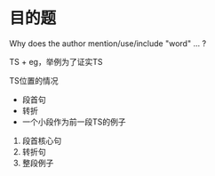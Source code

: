 # 目的题

Why does the author mention/use/include "word" ... ?



TS + eg，举例为了证实TS



TS位置的情况

- 段首句
- 转折
- 一个小段作为前一段TS的例子



1. 段首核心句
2. 转折句
3. 整段例子



